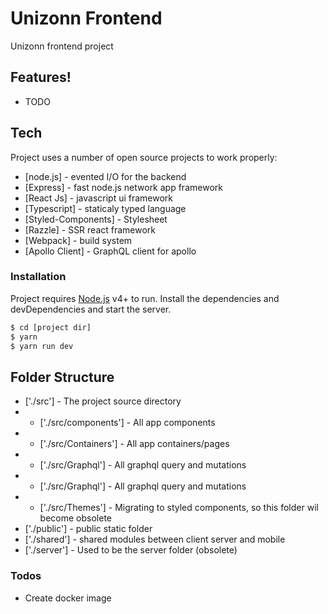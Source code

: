 # Unizonn Frontend
Unizonn frontend project

## Features!
  - TODO

## Tech
Project uses a number of open source projects to work properly:

* [node.js] - evented I/O for the backend
* [Express] - fast node.js network app framework
* [React Js] - javascript ui framework
* [Typescript] - staticaly typed language
* [Styled-Components] - Stylesheet
* [Razzle] - SSR react framework
* [Webpack] - build system
* [Apollo Client] - GraphQL client for apollo


### Installation

Project requires [Node.js](https://nodejs.org/) v4+ to run.
Install the dependencies and devDependencies and start the server.

```sh
$ cd [project dir]
$ yarn
$ yarn run dev
```

## Folder Structure
* ['./src'] - The project source directory
* * ['./src/components'] - All app components
* * ['./src/Containers'] - All app containers/pages
* * ['./src/Graphql'] - All graphql query and mutations
* * ['./src/Graphql'] - All graphql query and mutations
* * ['./src/Themes'] - Migrating to styled components, so this folder wil become obsolete
* ['./public'] - public static folder
* ['./shared'] - shared modules between client server and mobile
* ['./server'] - Used to be the server folder (obsolete)


### Todos
 - Create docker image
